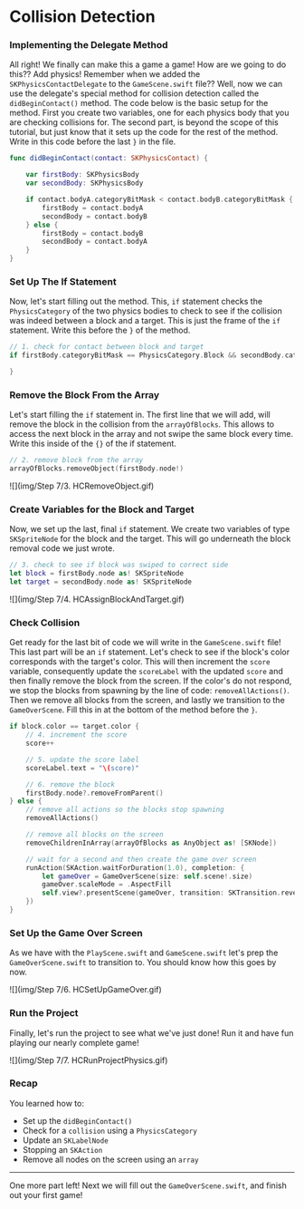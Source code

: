 # Collision Detection

### Implementing the Delegate Method

All right! We finally can make this a game a game! How are we going to do this??
Add physics! Remember when we added the `SKPhysicsContactDelegate` to the
`GameScene.swift` file?? Well, now we can use the delegate's special method for
collision detection called the `didBeginContact()` method. The code below is the
basic setup for the method. First you create two variables, one for each physics
body that you are checking collisions for. The second part, is beyond the scope
of this tutorial, but just know that it sets up the code for the rest of the
method. Write in this code before the last `}` in the file.

```swift
func didBeginContact(contact: SKPhysicsContact) {

	var firstBody: SKPhysicsBody
	var secondBody: SKPhysicsBody

	if contact.bodyA.categoryBitMask < contact.bodyB.categoryBitMask {
		firstBody = contact.bodyA
		secondBody = contact.bodyB
	} else {
		firstBody = contact.bodyB
		secondBody = contact.bodyA
	}
}
```

### Set Up The If Statement

Now, let's start filling out the method. This, `if` statement checks the
`PhysicsCategory` of the two physics bodies to check to see if the collision was
indeed between a block and a target. This is just the frame of the `if`
statement. Write this before the `}` of the method.

```swift
// 1. check for contact between block and target
if firstBody.categoryBitMask == PhysicsCategory.Block && secondBody.categoryBitMask == PhysicsCategory.Target {

}
```

### Remove the Block From the Array

Let's start filling the `if` statement in. The first line that we will add, will
remove the block in the collision from the `arrayOfBlocks`. This allows to
access the next block in the array and not swipe the same block every time.
Write this inside of the `{}` of the if statement.

```swift
// 2. remove block from the array
arrayOfBlocks.removeObject(firstBody.node!)
```

![](img/Step 7/3. HCRemoveObject.gif)

### Create Variables for the Block and Target

Now, we set up the last, final `if` statement. We create two variables of type
`SKSpriteNode` for the block and the target. This will go underneath the block
removal code we just wrote.

```swift
// 3. check to see if block was swiped to correct side
let block = firstBody.node as! SKSpriteNode
let target = secondBody.node as! SKSpriteNode
```

![](img/Step 7/4. HCAssignBlockAndTarget.gif)

### Check Collision

Get ready for the last bit of code we will write in the `GameScene.swift` file!
This last part will be an `if` statement. Let's check to see if the block's
color corresponds with the target's color. This will then increment the `score`
variable, consequently update the `scoreLabel` with the updated `score` and then
finally remove the block from the screen. If the color's do not respond, we stop
the blocks from spawning by the line of code: `removeAllActions()`. Then we
remove all blocks from the screen, and lastly we transition to the
`GameOverScene`. Fill this in at the bottom of the method before the `}`.

```swift
if block.color == target.color {
	// 4. increment the score
	score++

	// 5. update the score label
	scoreLabel.text = "\(score)"

	// 6. remove the block
	firstBody.node?.removeFromParent()
} else {
	// remove all actions so the blocks stop spawning
	removeAllActions()

	// remove all blocks on the screen
	removeChildrenInArray(arrayOfBlocks as AnyObject as! [SKNode])

	// wait for a second and then create the game over screen
	runAction(SKAction.waitForDuration(1.0), completion: {
		let gameOver = GameOverScene(size: self.scene!.size)
		gameOver.scaleMode = .AspectFill
		self.view?.presentScene(gameOver, transition: SKTransition.revealWithDirection(.Left, duration: 0.5))
	})
}
```

### Set Up the Game Over Screen

As we have with the `PlayScene.swift` and `GameScene.swift` let's prep the
`GameOverScene.swift` to transition to. You should know how this goes by now.

![](img/Step 7/6. HCSetUpGameOver.gif)

### Run the Project

Finally, let's run the project to see what we've just done! Run it and have fun
playing our nearly complete game!

![](img/Step 7/7. HCRunProjectPhysics.gif)

### Recap

You learned how to:

- Set up the `didBeginContact()`
- Check for a `collision` using a `PhysicsCategory`
- Update an `SKLabelNode`
- Stopping an `SKAction`
- Remove all nodes on the screen using an `array`

--------------------------------------------------------------------------------

One more part left! Next we will fill out the `GameOverScene.swift`, and finish
out your first game!
